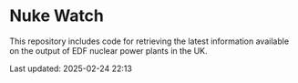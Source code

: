 # Nuke Watch

This repository includes code for retrieving the latest information available on the output of EDF nuclear power plants in the UK.

Last updated: 2025-02-24 22:13